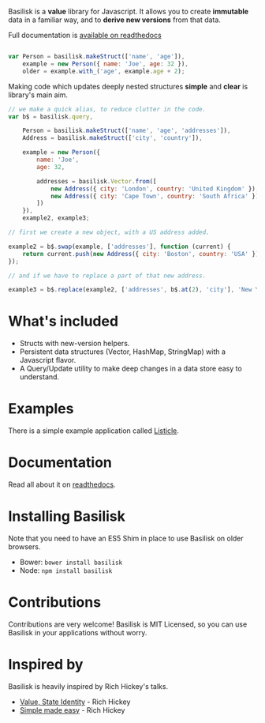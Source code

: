 Basilisk is a **value** library for Javascript.  It allows you to create
**immutable** data in a familiar way, and to **derive new versions** from that
data.

Full documentation is [available on readthedocs](http://basilisk.readthedocs.org/)


```javascript

var Person = basilisk.makeStruct(['name', 'age']),
    example = new Person({ name: 'Joe', age: 32 }),
    older = example.with_('age', example.age + 2);
```

Making code which updates deeply nested structures **simple** and **clear** 
is library's main aim.

```javascript    
// we make a quick alias, to reduce clutter in the code.
var b$ = basilisk.query,

    Person = basilisk.makeStruct(['name', 'age', 'addresses']),
    Address = basilisk.makeStruct(['city', 'country']),

    example = new Person({
        name: 'Joe',
        age: 32, 

        addresses = basilisk.Vector.from([
            new Address({ city: 'London', country: 'United Kingdom' }),
            new Address({ city: 'Cape Town', country: 'South Africa' })
        ])
    }),
    example2, example3;

// first we create a new object, with a US address added.

example2 = b$.swap(example, ['addresses'], function (current) {
    return current.push(new Address({ city: 'Boston', country: 'USA' }));
});

// and if we have to replace a part of that new address.

example3 = b$.replace(example2, ['addresses', b$.at(2), 'city'], 'New York');
```


What's included
===============

* Structs with new-version helpers.
* Persistent data structures (Vector, HashMap, StringMap) with a Javascript flavor.
* A Query/Update utility to make deep changes in a data store easy to understand. 

Examples
========

There is a simple example application called [Listicle](https://github.com/basiliskjs/listicle).
 
Documentation
=============

Read all about it on [readthedocs](http://basilisk.readthedocs.org/en/latest/).

Installing Basilisk
===================

Note that you need to have an ES5 Shim in place to use Basilisk on older browsers.

* Bower: ``bower install basilisk``
* Node: ``npm install basilisk``

Contributions
=============

Contributions are very welcome!  Basilisk is MIT Licensed, so you can use 
Basilisk in your applications without worry.

Inspired by
===========

Basilisk is heavily inspired by Rich Hickey's talks.

- [Value, State Identity](http://www.infoq.com/presentations/Value-Identity-State-Rich-Hickey) - Rich Hickey
- [Simple made easy](http://www.infoq.com/presentations/Simple-Made-Easy) - Rich Hickey

